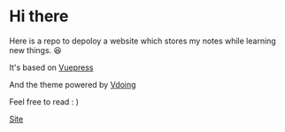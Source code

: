 # Hi there

Here is a repo to depoloy a website which stores my notes while learning new things. :laughing:

It's based on [Vuepress](https://vuepress.vuejs.org/zh/)

And the theme powered by [Vdoing](https://xugaoyi.github.io/vuepress-theme-vdoing-doc/)

Feel free to read : )
  
[Site](wiki.chanshu0508.cn)
